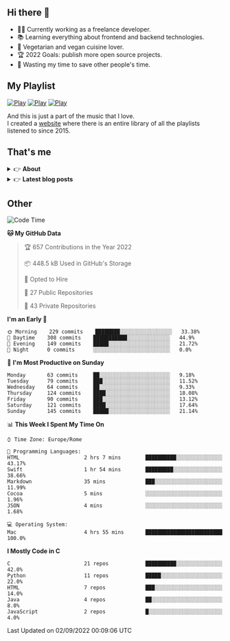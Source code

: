 <h2>Hi there 👋</h2>

- 👨‍💻 Currently working as a freelance developer.
- :books: Learning everything about frontend and backend technologies.
- 🌱 Vegetarian and vegan cuisine lover.
- :trophy: 2022 Goals: publish more open source projects.
- :dart: Wasting my time to save other people's time.

## My Playlist
[![Play](https://user-images.githubusercontent.com/22590804/173320312-c6ff4952-2d80-4da0-bc86-1a49d009b4a7.jpg)](https://music.apple.com/it/playlist/juice/pl.u-mJy83A8tGBvZWA)
[![Play](https://user-images.githubusercontent.com/22590804/173320788-49695c90-a4c3-48b3-8ac5-f6f4b944955f.jpg)](https://music.apple.com/it/playlist/gym/pl.u-38oWWgbT3gryK0)
[![Play](https://user-images.githubusercontent.com/22590804/173321081-fd673357-e189-4e1d-bf6a-fc8048872de2.jpg)](https://music.apple.com/it/playlist/relax/pl.u-9N9LLp3u27KNLk)

And this is just a part of the music that I love.  
I created a [website](http://simonemargiomusic.im) where there is an entire library of all the playlists listened to since 2015.

## That's me
<!-- markdownlint-disable MD033 -->
<details>
    <summary>&#128073 <b>About</b></summary><br/>

<!-- BLOG-POST-LIST:START -->
- :books: [Books](https://simonemargio.im/me/books/)
- 🎧 [Music](https://simonemargio.im/me/music/)
- 🏃‍♂️ [Sport](https://simonemargio.im/me/sport/)
- 🎬 [Show](https://simonemargio.im/me/show/)
- 🎮 [Game](https://simonemargio.im/me/game/)
- 💰 [Expenses](https://simonemargio.im/me/expenses/)
<!-- BLOG-POST-LIST:END -->
</details>

<details>
    <summary>&#128073 <b>Latest blog posts</b></summary><br/>

<!-- BLOG-POST-LIST:START -->
- [Apple Music](https://simonemargio.im/blog/applemusic/)
- [iCloud Keychain](https://simonemargio.im/blog/icloudkeychain/)
- [Digital legacy](https://simonemargio.im/blog/digitallegacy/)
- [Usability](https://simonemargio.im/blog/usability/)
- [Bitwarden](https://simonemargio.im/blog/bitwarden/)
- [About EXIF metadata](https://simonemargio.im/blog/aboutexifmetadata/)
- [Stop using whatsapp](https://simonemargio.im/blog/stopusingwhatsapp/)
- [Password Managers](https://simonemargio.im/blog/managepasswords/)
- [Always backup](https://simonemargio.im/blog/backup/)
- [Fix Apple Watch battery life](https://simonemargio.im/blog/fixapplewatch/)
- [Summer reading](https://simonemargio.im/blog/summer-reading/)
<!-- BLOG-POST-LIST:END -->
</details>





## Other

<!--START_SECTION:waka-->
![Code Time](http://img.shields.io/badge/Code%20Time-241%20hrs%2056%20mins-blue)

**🐱 My GitHub Data** 

> 🏆 657 Contributions in the Year 2022
 > 
> 📦 448.5 kB Used in GitHub's Storage 
 > 
> 💼 Opted to Hire
 > 
> 📜 27 Public Repositories 
 > 
> 🔑 43 Private Repositories  
 > 
**I'm an Early 🐤** 

```text
🌞 Morning    229 commits    ████████░░░░░░░░░░░░░░░░░   33.38% 
🌆 Daytime    308 commits    ███████████░░░░░░░░░░░░░░   44.9% 
🌃 Evening    149 commits    █████░░░░░░░░░░░░░░░░░░░░   21.72% 
🌙 Night      0 commits      ░░░░░░░░░░░░░░░░░░░░░░░░░   0.0%

```
📅 **I'm Most Productive on Sunday** 

```text
Monday       63 commits     ██░░░░░░░░░░░░░░░░░░░░░░░   9.18% 
Tuesday      79 commits     ███░░░░░░░░░░░░░░░░░░░░░░   11.52% 
Wednesday    64 commits     ██░░░░░░░░░░░░░░░░░░░░░░░   9.33% 
Thursday     124 commits    ████░░░░░░░░░░░░░░░░░░░░░   18.08% 
Friday       90 commits     ███░░░░░░░░░░░░░░░░░░░░░░   13.12% 
Saturday     121 commits    ████░░░░░░░░░░░░░░░░░░░░░   17.64% 
Sunday       145 commits    █████░░░░░░░░░░░░░░░░░░░░   21.14%

```


📊 **This Week I Spent My Time On** 

```text
⌚︎ Time Zone: Europe/Rome

💬 Programming Languages: 
HTML                     2 hrs 7 mins        ██████████░░░░░░░░░░░░░░░   43.17% 
Swift                    1 hr 54 mins        █████████░░░░░░░░░░░░░░░░   38.66% 
Markdown                 35 mins             ███░░░░░░░░░░░░░░░░░░░░░░   11.99% 
Cocoa                    5 mins              ░░░░░░░░░░░░░░░░░░░░░░░░░   1.96% 
JSON                     4 mins              ░░░░░░░░░░░░░░░░░░░░░░░░░   1.68%

💻 Operating System: 
Mac                      4 hrs 55 mins       █████████████████████████   100.0%

```

**I Mostly Code in C** 

```text
C                        21 repos            ██████████░░░░░░░░░░░░░░░   42.0% 
Python                   11 repos            █████░░░░░░░░░░░░░░░░░░░░   22.0% 
HTML                     7 repos             ███░░░░░░░░░░░░░░░░░░░░░░   14.0% 
Java                     4 repos             ██░░░░░░░░░░░░░░░░░░░░░░░   8.0% 
JavaScript               2 repos             █░░░░░░░░░░░░░░░░░░░░░░░░   4.0%

```



 Last Updated on 02/09/2022 00:09:06 UTC
<!--END_SECTION:waka-->



